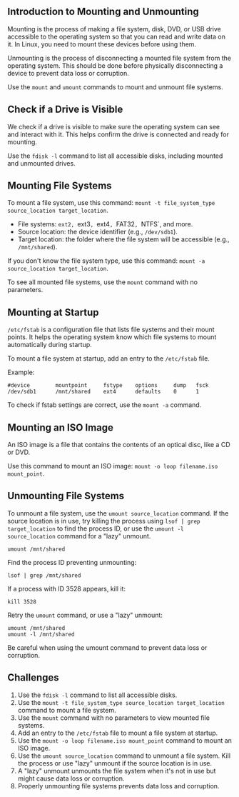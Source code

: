 ## Introduction to Mounting and Unmounting

Mounting is the process of making a file system, disk, DVD, or USB drive accessible to the operating system so that you can read and write data on it. In Linux, you need to mount these devices before using them.

Unmounting is the process of disconnecting a mounted file system from the operating system. This should be done before physically disconnecting a device to prevent data loss or corruption.

Use the `mount` and `umount` commands to mount and unmount file systems.
 
## Check if a Drive is Visible

We check if a drive is visible to make sure the operating system can see and interact with it. This helps confirm the drive is connected and ready for mounting.

Use the `fdisk -l` command to list all accessible disks, including mounted and unmounted drives.

## Mounting File Systems

To mount a file system, use this command: `mount -t file_system_type source_location target_location`.

* File systems: `ext2, `ext3`, `ext4`, `FAT32`, `NTFS`, and more.
* Source location: the device identifier (e.g., `/dev/sdb1`).
* Target location: the folder where the file system will be accessible (e.g., `/mnt/shared`).

If you don't know the file system type, use this command: `mount -a source_location target_location`.

To see all mounted file systems, use the `mount` command with no parameters.

## Mounting at Startup

`/etc/fstab` is a configuration file that lists file systems and their mount points. It helps the operating system know which file systems to mount automatically during startup.

To mount a file system at startup, add an entry to the `/etc/fstab` file.

Example:

```
#device        mountpoint     fstype    options     dump   fsck
/dev/sdb1      /mnt/shared    ext4      defaults    0      1
```

To check if fstab settings are correct, use the `mount -a` command.

## Mounting an ISO Image

An ISO image is a file that contains the contents of an optical disc, like a CD or DVD. 

Use this command to mount an ISO image: `mount -o loop filename.iso mount_point`.

## Unmounting File Systems

To unmount a file system, use the `umount source_location` command. If the source location is in use, try killing the process using `lsof | grep target_location` to find the process ID, or use the `umount -l source_location` command for a "lazy" unmount.

```
umount /mnt/shared
```

Find the process ID preventing unmounting:

```
lsof | grep /mnt/shared
```

If a process with ID 3528 appears, kill it:

```
kill 3528
```

Retry the `umount` command, or use a "lazy" unmount:

```
umount /mnt/shared
umount -l /mnt/shared
```

Be careful when using the umount command to prevent data loss or corruption.

## Challenges

1. Use the `fdisk -l` command to list all accessible disks.
2. Use the `mount -t file_system_type source_location target_location` command to mount a file system.
3. Use the `mount` command with no parameters to view mounted file systems.
4. Add an entry to the `/etc/fstab` file to mount a file system at startup.
5. Use the `mount -o loop filename.iso mount_point` command to mount an ISO image.
6. Use the `umount source_location` command to unmount a file system. Kill the process or use "lazy" unmount if the source location is in use.
7. A "lazy" unmount unmounts the file system when it's not in use but might cause data loss or corruption.
8. Properly unmounting file systems prevents data loss and corruption.
